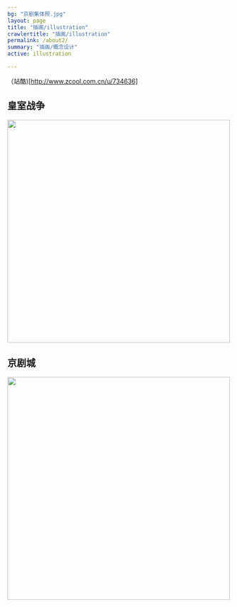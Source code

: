 ```yaml
---
bg: "京剧集体照.jpg"
layout: page
title: "插画/illustration"
crawlertitle: "插画/illustration"
permalink: /about2/
summary: "插画/概念设计"
active: illustration

---
```

（站酷)[http://www.zcool.com.cn/u/734636]

## 皇室战争
<img src="{{baseurl}}/media/images/illustration/皇室战争1.jpg" width="500"> 

## 京剧城
<img src="{{baseurl}}/media/images/illustration/京剧城 copy.jpg" width="500"> 



